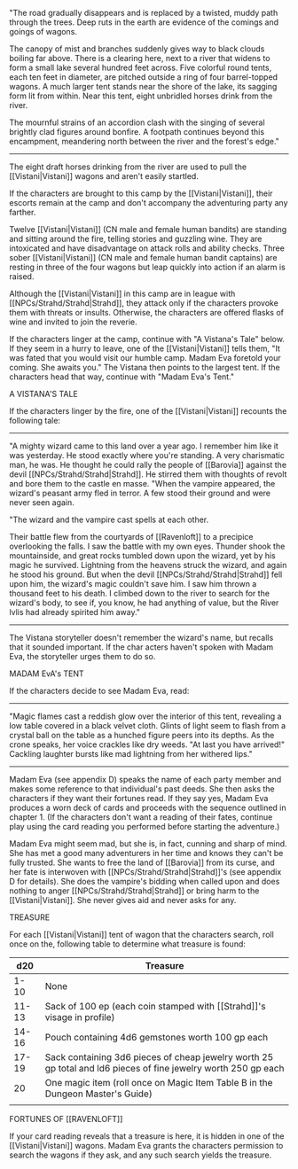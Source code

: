 "The road gradually disappears and is replaced by a twisted, muddy path through the trees. Deep ruts in the earth are evidence of the comings and goings of wagons.

The canopy of mist and branches suddenly gives way to black clouds boiling far above. There is a clearing here, next to a river that widens to form a small lake several hundred feet across. Five colorful round tents, each ten feet in diameter, are pitched outside a ring of four barrel-topped wagons. A much larger tent stands near the shore of the lake, its sagging form lit from within. Near this tent, eight unbridled horses drink from the river.

The mournful strains of an accordion clash with the singing of several brightly clad figures around bonfire. A footpath continues beyond this encampment, meandering north between the river and the forest's edge."
___________________________________________________________________
The eight draft horses drinking from the river are used to pull the [[Vistani|Vistani]] wagons and aren't easily startled.

If the characters are brought to this camp by the [[Vistani|Vistani]], their escorts remain at the camp and don't accompany the adventuring party any farther.

Twelve [[Vistani|Vistani]] (CN male and female human bandits) are standing and sitting around the fire, telling stories and guzzling wine. They are intoxicated and have disadvantage on attack rolls and ability checks. Three sober [[Vistani|Vistani]] (CN male and female human bandit captains) are resting in three of the four wagons but leap quickly into action if an alarm is raised.

Although the [[Vistani|Vistani]] in this camp are in league with [[NPCs/Strahd/Strahd|Strahd]], they attack only if the characters provoke them with threats or insults. Otherwise, the characters are offered flasks of wine and invited to join the reverie.

If the characters linger at the camp, continue with "A Vistana's Tale" below. If they seem in a hurry to leave, one of the [[Vistani|Vistani]] tells them, "It was fated that you would visit our humble camp. Madam Eva foretold your coming. She awaits you." The Vistana then points to the largest tent. If the characters head that way, continue with "Madam Eva's Tent."

A VISTANA'S TALE

If the characters linger by the fire, one of the [[Vistani|Vistani]] recounts the following tale:
___________________________________________________________________
"A mighty wizard came to this land over a year ago. I remember him like it was yesterday. He stood exactly where you're standing. A very charismatic man, he was. He thought he could rally the people of [[Barovia]] against the devil [[NPCs/Strahd/Strahd|Strahd]]. He stirred them with thoughts of revolt and bore them to the castle en masse. "When the vampire appeared, the wizard's peasant army fled in terror. A few stood their ground and were never seen again.

"The wizard and the vampire cast spells at each other.

Their battle flew from the courtyards of [[Ravenloft]] to a precipice overlooking the falls. I saw the battle with my own eyes. Thunder shook the mountainside, and great rocks tumbled down upon the wizard, yet by his magic he survived. Lightning from the heavens struck the wizard, and again he stood his ground. But when the devil [[NPCs/Strahd/Strahd|Strahd]] fell upon him, the wizard's magic couldn't save him. I saw him thrown a thousand feet to his death. I climbed down to the river to search for the wizard's body, to see if, you know, he had anything of value, but the River lvlis had already spirited him away."
___________________________________________________________________
The Vistana storyteller doesn't remember the wizard's name, but recalls that it sounded important. If the char­ acters haven't spoken with Madam Eva, the storyteller urges them to do so.

MADAM EvA's TENT

If the characters decide to see Madam Eva, read:
___________________________________________________________________
"Magic flames cast a reddish glow over the interior of this tent, revealing a low table covered in a black velvet cloth. Glints of light seem to flash from a crystal ball on the table as a hunched figure peers into its depths. As the crone speaks, her voice crackles like dry weeds. "At last you have arrived!" Cackling laughter bursts like mad lightning from her withered lips."
___________________________________________________________________
Madam Eva (see appendix D) speaks the name of each party member and makes some reference to that individual's past deeds. She then asks the characters if they want their fortunes read. If they say yes, Madam Eva produces a worn deck of cards and proceeds with the sequence outlined in chapter 1. (If the characters don't want a reading of their fates, continue play using the card reading you performed before starting the adventure.)

Madam Eva might seem mad, but she is, in fact, cunning and sharp of mind. She has met a good many adventurers in her time and knows they can't be fully trusted. She wants to free the land of [[Barovia]] from its curse, and her fate is interwoven with [[NPCs/Strahd/Strahd|Strahd]]'s (see appendix D for details). She does the vampire's bidding when called upon and does nothing to anger [[NPCs/Strahd/Strahd|Strahd]] or bring harm to the [[Vistani|Vistani]]. She never gives aid and never asks for any.

TREASURE

For each [[Vistani|Vistani]] tent of wagon that the characters search, roll once on the, following table to determine what treasure is found:

| d20   | Treasure                                                                                                       |  
| ----- | -------------------------------------------------------------------------------------------------------------- |
| 1-10  | None                                                                                                           |   
| 11-13 | Sack of 100 ep (each coin stamped with [[Strahd]]'s visage in profile)                                         |   
| 14-16 | Pouch containing 4d6 gemstones worth 100 gp each                                                               |   
| 17-19 | Sack containing 3d6 pieces of cheap jewelry worth 25 gp total and ld6 pieces of fine jewelry worth 250 gp each |   
| 20    | One magic item (roll once on Magic Item Table B in the Dungeon Master's Guide)                                 |   
|       |                                                                                                                |     |

  

 

FORTUNES OF [[RAVENLOFT]]

If your card reading reveals that a treasure is here, it is hidden in one of the [[Vistani|Vistani]] wagons. Madam Eva grants the characters permission to search the wagons if they ask, and any such search yields the treasure.
